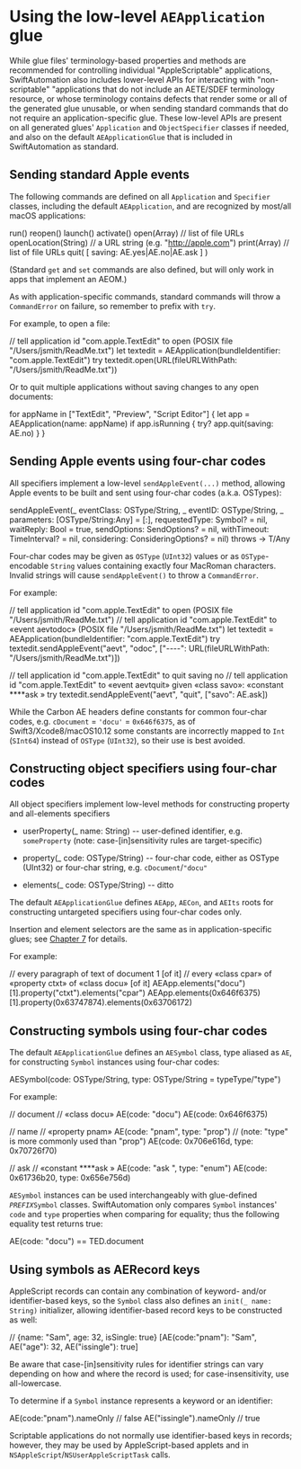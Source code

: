 # Using the low-level `AEApplication` glue

While glue files' terminology-based properties and methods are recommended for controlling individual "AppleScriptable" applications, SwiftAutomation also includes lower-level APIs for interacting with "non-scriptable" "applications that do not include an AETE/SDEF terminology resource, or whose terminology contains defects that render some or all of the generated glue unusable, or when sending standard commands that do not require an application-specific glue. These low-level APIs are present on all generated glues' `Application` and `ObjectSpecifier` classes if needed, and also on the default `AEApplicationGlue` that is included in SwiftAutomation as standard.


## Sending standard Apple events

The following commands are defined on all `Application` and `Specifier` classes, including the default `AEApplication`, and are recognized by most/all macOS applications:

  run()
  reopen()
  launch()
  activate()
  open(Array<URL>) // list of file URLs
  openLocation(String) // a URL string (e.g. "http://apple.com")
  print(Array<URL>) // list of file URLs
  quit( [ saving: AE.yes|AE.no|AE.ask ] )

(Standard `get` and `set` commands are also defined, but will only work in apps that implement an AEOM.)

As with application-specific commands, standard commands will throw a `CommandError` on failure, so remember to prefix with `try`.

For example, to open a file:

  // tell application id "com.apple.TextEdit" to open (POSIX file "/Users/jsmith/ReadMe.txt")
  let textedit = AEApplication(bundleIdentifier: "com.apple.TextEdit")
  try textedit.open(URL(fileURLWithPath: "/Users/jsmith/ReadMe.txt"))

Or to quit multiple applications without saving changes to any open documents:

  for appName in ["TextEdit", "Preview", "Script Editor"] {
    let app = AEApplication(name: appName)
    if app.isRunning { try? app.quit(saving: AE.no) }
  }


## Sending Apple events using four-char codes

All specifiers implement a low-level `sendAppleEvent(...)` method, allowing Apple events to be built and sent using four-char codes (a.k.a. OSTypes):

  sendAppleEvent(_ eventClass: OSType/String, _ eventID: OSType/String, _ parameters: [OSType/String:Any] = [:],
                 requestedType: Symbol? = nil, waitReply: Bool = true, sendOptions: SendOptions? = nil,
                 withTimeout: TimeInterval? = nil, considering: ConsideringOptions? = nil) throws -> T/Any

Four-char codes may be given as `OSType` (`UInt32`) values or as `OSType`-encodable `String` values containing exactly four MacRoman characters. Invalid strings will cause `sendAppleEvent()` to throw a `CommandError`.

For example:

  // tell application id "com.apple.TextEdit" to open (POSIX file "/Users/jsmith/ReadMe.txt")
  // tell application id "com.apple.TextEdit" to «event aevtodoc» (POSIX file "/Users/jsmith/ReadMe.txt")
  let textedit = AEApplication(bundleIdentifier: "com.apple.TextEdit")
  try textedit.sendAppleEvent("aevt", "odoc", ["----": URL(fileURLWithPath: "/Users/jsmith/ReadMe.txt")])

  // tell application id "com.apple.TextEdit" to quit saving no
  // tell application id "com.apple.TextEdit" to «event aevtquit» given «class savo»: «constant ****ask »
  try textedit.sendAppleEvent("aevt", "quit", ["savo": AE.ask])

<p class="hilitebox">While the Carbon AE headers define constants for common four-char codes, e.g. <code>cDocument</code> = <code>'docu'</code> = <code>0x646f6375</code>, as of Swift3/Xcode8/macOS10.12 some constants are incorrectly mapped to <code>Int</code> (<code>SInt64</code>) instead of <code>OSType</code> (<code>UInt32</code>), so their use is best avoided.</p>


## Constructing object specifiers using four-char codes

All object specifiers implement low-level methods for constructing property and all-elements specifiers

  * userProperty(_ name: String) -- user-defined identifier, e.g. `someProperty` (note: case-[in]sensitivity rules are target-specific)

  * property(_ code: OSType/String) -- four-char code, either as OSType (UInt32) or four-char string, e.g. `cDocument`/`"docu"`

  * elements(_ code: OSType/String) -- ditto

The default `AEApplicationGlue` defines `AEApp`, `AECon`, and `AEIts` roots for constructing untargeted specifiers using four-char codes only. 

Insertion and element selectors are the same as in application-specific glues; see [Chapter 7](object-specifiers.html) for details.


For example:

  // every paragraph of text of document 1 [of it]
  // every «class cpar» of «property ctxt» of «class docu» [of it]
  AEApp.elements("docu")[1].property("ctxt").elements("cpar")
  AEApp.elements(0x646f6375)[1].property(0x63747874).elements(0x63706172)


## Constructing symbols using four-char codes

The default `AEApplicationGlue` defines an `AESymbol` class, type aliased as `AE`, for constructing `Symbol` instances using four-char codes:

  AESymbol(code: OSType/String, type: OSType/String = typeType/"type")

For example:

  // document
  // «class docu»
  AE(code: "docu")
  AE(code: 0x646f6375)

  // name
  // «property pnam»
  AE(code: "pnam", type: "prop") // (note: "type" is more commonly used than "prop")
  AE(code: 0x706e616d, type: 0x70726f70)

  // ask
  // «constant ****ask »
  AE(code: "ask ", type: "enum")
  AE(code: 0x61736b20, type: 0x656e756d)

`AESymbol` instances can be used interchangeably with glue-defined <code><var>PREFIX</var>Symbol</code> classes. SwiftAutomation only compares `Symbol` instances' `code` and `type` properties when comparing for equality; thus the following equality test returns true:

  AE(code: "docu") == TED.document


## Using symbols as AERecord keys

AppleScript records can contain any combination of keyword- and/or identifier-based keys, so the `Symbol` class also defines an `init(_ name: String)` initializer, allowing identifier-based record keys to be constructed as well:

  // {name: "Sam", age: 32, isSingle: true}
  [AE(code:"pnam"): "Sam", AE("age"): 32, AE("issingle"): true]

Be aware that case-[in]sensitivity rules for identifier strings can vary depending on how and where the record is used; for case-insensitivity, use all-lowercase.

To determine if a `Symbol` instance represents a keyword or an identifier:

  AE(code:"pnam").nameOnly // false 
  AE("issingle").nameOnly  // true

Scriptable applications do not normally use identifier-based keys in records; however, they may be used by AppleScript-based applets and in `NSAppleScript`/`NSUserAppleScriptTask` calls.


